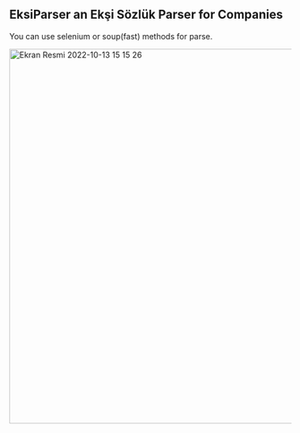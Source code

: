## EksiParser an Ekşi Sözlük Parser for Companies
You can use selenium or soup(fast) methods for parse.

<img width="670" alt="Ekran Resmi 2022-10-13 15 15 26" src="https://user-images.githubusercontent.com/61010367/195593533-b5595409-96e1-4585-a431-bc716fae0741.png">
